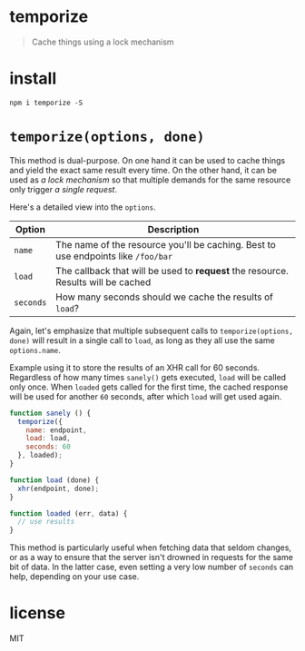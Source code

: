 # temporize

> Cache things using a lock mechanism

# install

```shell
npm i temporize -S
```

# `temporize(options, done)`

This method is dual-purpose. On one hand it can be used to cache things and yield the exact same result every time. On the other hand, it can be used as _a lock mechanism_ so that multiple demands for the same resource only trigger _a single request_.

Here's a detailed view into the `options`.

Option    | Description
----------|---------------------------------------------------------------------------------------------
`name`    | The name of the resource you'll be caching. Best to use endpoints like `/foo/bar`
`load`    | The callback that will be used to **request** the resource. Results will be cached
`seconds` | How many seconds should we cache the results of `load`?

Again, let's emphasize that multiple subsequent calls to `temporize(options, done)` will result in a single call to `load`, as long as they all use the same `options.name`.

Example using it to store the results of an XHR call for 60 seconds. Regardless of how many times `sanely()` gets executed, `load` will be called only once. When `loaded` gets called for the first time, the cached response will be used for another `60` seconds, after which `load` will get used again.

```js
function sanely () {
  temporize({
    name: endpoint,
    load: load,
    seconds: 60
  }, loaded);
}

function load (done) {
  xhr(endpoint, done);
}

function loaded (err, data) {
  // use results
}
```

This method is particularly useful when fetching data that seldom changes, or as a way to ensure that the server isn't drowned in requests for the same bit of data. In the latter case, even setting a very low number of `seconds` can help, depending on your use case.

# license

MIT
